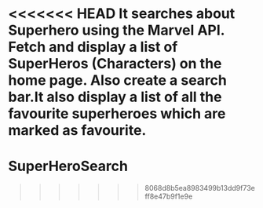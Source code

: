 <<<<<<< HEAD
It searches about Superhero using the Marvel API. Fetch and display a list of SuperHeros (Characters) on the home page. Also create a search bar.It also display a list of all the favourite superheroes which are marked as favourite.
=======
# SuperHeroSearch
>>>>>>> 8068d8b5ea8983499b13dd9f73eff8e47b9f1e9e
